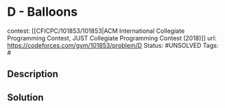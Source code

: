 # D - Balloons

contest: [[CFICPC/101853/101853|ACM International Collegiate Programming Contest, JUST Collegiate Programming Contest (2018)]]
url: https://codeforces.com/gym/101853/problem/D
Status: #UNSOLVED
Tags: #

## Description

## Solution

